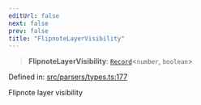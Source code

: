 ```yaml
---
editUrl: false
next: false
prev: false
title: "FlipnoteLayerVisibility"
---
```


> **FlipnoteLayerVisibility**: [`Record`](https://www.typescriptlang.org/docs/handbook/utility-types.html#recordkeys-type)\<`number`, `boolean`\>

Defined in: [src/parsers/types.ts:177](https://github.com/jaames/flipnote.js/blob/8ec10f089e866d1297261b52ab6750bd899577ce/src/parsers/types.ts#L177)

Flipnote layer visibility
